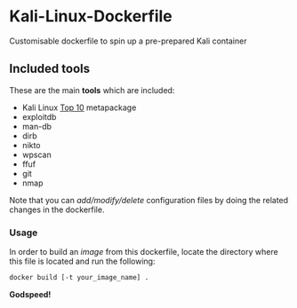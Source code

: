 # Kali-Linux-Dockerfile

Customisable dockerfile to spin up a pre-prepared Kali container

## Included tools

These are the main **tools** which are included:

- Kali Linux [Top 10](https://tools.kali.org/kali-metapackages) metapackage
- exploitdb
- man-db
- dirb
- nikto
- wpscan
- ffuf
- git
- nmap

Note that you can _add/modify/delete_ configuration files by doing the related changes in the dockerfile.

### Usage

In order to build an _image_ from this dockerfile, locate the directory where this file is located and run the following:

```sh
docker build [-t your_image_name] .
```

**Godspeed!**
